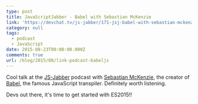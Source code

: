 ```yaml
---
type: post
title: JavaScriptJabber - Babel with Sebastian McKenzie
link: 'https://devchat.tv/js-jabber/171-jsj-babel-with-sebastian-mckenzie'
category: null
tags:
  - podcast
  - JavaScript
date: 2015-08-23T00:00:00.000Z
comments: true
url: /blog/2015/08/link-podcast-babeljs
---
```


Cool talk at the [JS-Jabber](https://devchat.tv/js-jabber) podcast with [Sebastian McKenzie](https://twitter.com/sebmck), the creator of [Babel](https://babeljs.io/), the famous JavaScript transpiler. Definitely worth listening.

Devs out there, it's time to get started with ES2015!!
